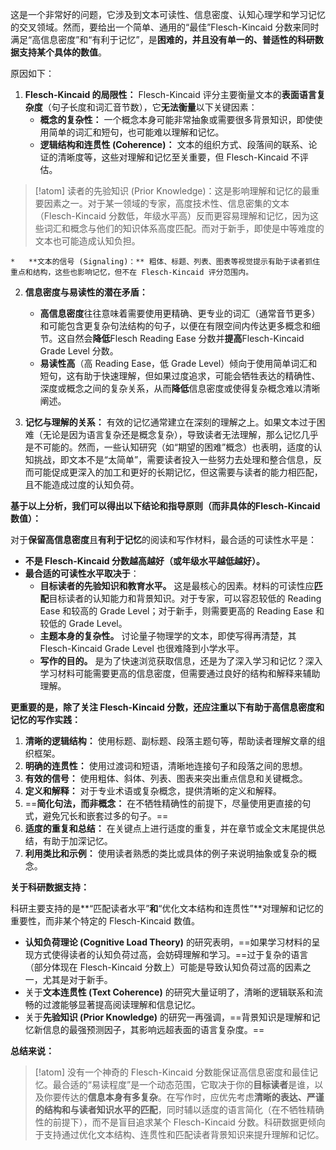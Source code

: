 这是一个非常好的问题，它涉及到文本可读性、信息密度、认知心理学和学习记忆的交叉领域。然而，要给出一个简单、通用的“最佳”Flesch-Kincaid 分数来同时满足“高信息密度”和“有利于记忆”，是**困难的，并且没有单一的、普适性的科研数据支持某个具体的数值**。

原因如下：

1.  **Flesch-Kincaid 的局限性：** Flesch-Kincaid 评分主要衡量文本的**表面语言复杂度**（句子长度和词汇音节数），它**无法衡量**以下关键因素：
    *   **概念的复杂性：** 一个概念本身可能非常抽象或需要很多背景知识，即使使用简单的词汇和短句，也可能难以理解和记忆。
    *   **逻辑结构和连贯性 (Coherence)：** 文本的组织方式、段落间的联系、论证的清晰度等，这些对理解和记忆至关重要，但 Flesch-Kincaid 不评估。

> [!atom] 
> 读者的先验知识 (Prior Knowledge)：这是影响理解和记忆的最重要因素之一。对于某一领域的专家，高度技术性、信息密集的文本（Flesch-Kincaid 分数低，年级水平高）反而更容易理解和记忆，因为这些词汇和概念与他们的知识体系高度匹配。而对于新手，即使是中等难度的文本也可能造成认知负担。

    *   **文本的信号 (Signaling)：** 粗体、标题、列表、图表等视觉提示有助于读者抓住重点和结构，这些也影响记忆，但不在 Flesch-Kincaid 评分范围内。

2.  **信息密度与易读性的潜在矛盾：**
    *   **高信息密度**往往意味着需要使用更精确、更专业的词汇（通常音节更多）和可能包含更复杂句法结构的句子，以便在有限空间内传达更多概念和细节。这自然会**降低**Flesch Reading Ease 分数并**提高**Flesch-Kincaid Grade Level 分数。
    *   **易读性高**（高 Reading Ease，低 Grade Level）倾向于使用简单词汇和短句，这有助于快速理解，但如果过度追求，可能会牺牲表达的精确性、深度或概念之间的复杂关系，从而**降低**信息密度或使得复杂概念难以清晰阐述。

3.  **记忆与理解的关系：** 有效的记忆通常建立在深刻的理解之上。如果文本过于困难（无论是因为语言复杂还是概念复杂），导致读者无法理解，那么记忆几乎是不可能的。然而，一些认知研究（如“期望的困难”概念）也表明，适度的认知挑战，即文本不是“太简单”，需要读者投入一些努力去处理和整合信息，反而可能促成更深入的加工和更好的长期记忆，但这需要与读者的能力相匹配，且不能造成过度的认知负荷。

**基于以上分析，我们可以得出以下结论和指导原则（而非具体的Flesch-Kincaid数值）：**

对于**保留高信息密度**且**有利于记忆**的阅读和写作材料，最合适的可读性水平是：

*   **不是 Flesch-Kincaid 分数越高越好（或年级水平越低越好）。**
*   **最合适的可读性水平取决于**：
    *   **目标读者的先验知识和教育水平。** 这是最核心的因素。材料的可读性应**匹配**目标读者的认知能力和背景知识。对于专家，可以容忍较低的 Reading Ease 和较高的 Grade Level；对于新手，则需要更高的 Reading Ease 和较低的 Grade Level。
    *   **主题本身的复杂性。** 讨论量子物理学的文本，即使写得再清楚，其 Flesch-Kincaid Grade Level 也很难降到小学水平。
    *   **写作的目的。** 是为了快速浏览获取信息，还是为了深入学习和记忆？深入学习材料可能需要更高的信息密度，但需要通过良好的结构和解释来辅助理解。

**更重要的是，除了关注 Flesch-Kincaid 分数，还应注重以下有助于高信息密度和记忆的写作实践：**

1.  **清晰的逻辑结构：** 使用标题、副标题、段落主题句等，帮助读者理解文章的组织框架。
2.  **明确的连贯性：** 使用过渡词和短语，清晰地连接句子和段落之间的思想。
3.  **有效的信号：** 使用粗体、斜体、列表、图表来突出重点信息和关键概念。
4.  **定义和解释：** 对于专业术语或复杂概念，提供清晰的定义和解释。
5.  ==**简化句法，而非概念：** 在不牺牲精确性的前提下，尽量使用更直接的句式，避免冗长和嵌套过多的句子。==
6.  **适度的重复和总结：** 在关键点上进行适度的重复，并在章节或全文末尾提供总结，有助于加深记忆。
7.  **利用类比和示例：** 使用读者熟悉的类比或具体的例子来说明抽象或复杂的概念。

**关于科研数据支持：**

科研主要支持的是**“匹配读者水平”**和**“优化文本结构和连贯性”**对理解和记忆的重要性，而非某个特定的 Flesch-Kincaid 数值。

*   **认知负荷理论 (Cognitive Load Theory)** 的研究表明，==如果学习材料的呈现方式使得读者的认知负荷过高，会妨碍理解和学习。==过于复杂的语言（部分体现在 Flesch-Kincaid 分数上）可能是导致认知负荷过高的因素之一，尤其是对于新手。
*   关于**文本连贯性 (Text Coherence)** 的研究大量证明了，清晰的逻辑联系和流畅的过渡能够显著提高阅读理解和信息记忆。
*   关于**先验知识 (Prior Knowledge)** 的研究一再强调，==背景知识是理解和记忆新信息的最强预测因子，其影响远超表面的语言复杂度。==

**总结来说：**

> [!atom] 
> 没有一个神奇的 Flesch-Kincaid 分数能保证高信息密度和最佳记忆。最合适的“易读程度”是一个动态范围，它取决于你的**目标读者**是谁，以及你要传达的**信息本身有多复杂**。在写作时，应优先考虑**清晰的表达、严谨的结构和与读者知识水平的匹配**，同时辅以适度的语言简化（在不牺牲精确性的前提下），而不是盲目追求某个 Flesch-Kincaid 分数。科研数据更倾向于支持通过优化文本结构、连贯性和匹配读者背景知识来提升理解和记忆。
